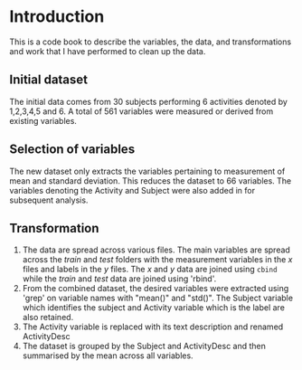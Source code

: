 <!--- a code book that describes the variables, the data, and any transformations or work that you performed to clean up the data ---->

# Introduction
This is a code book to describe the variables, the data, and transformations and work that I have performed to clean up the data.

## Initial dataset

The initial data comes from 30 subjects performing 6 activities denoted by 1,2,3,4,5 and 6. A total of 561 variables were measured or derived from existing variables.

## Selection of variables

The new dataset only extracts the variables pertaining to measurement of mean and standard deviation. This reduces the dataset to 66 variables. The variables denoting the Activity and Subject were also added in for subsequent analysis.

## Transformation

1. The data are spread across various files. The main variables are spread across the _train_ and _test_  folders with the measurement variables in the _x_ files and labels in the _y_ files. The _x_ and _y_ data are joined using `cbind` while the _train_ and _test_ data are joined using 'rbind'. 
1. From the combined dataset, the desired variables were extracted using 'grep' on variable names with "mean()" and "std()". The Subject variable which identifies the subject and Activity variable which is the label are also retained.
1. The Activity variable is replaced with its text description and renamed ActivityDesc
1. The dataset is grouped by the Subject and ActivityDesc and then summarised by the mean across all variables.

